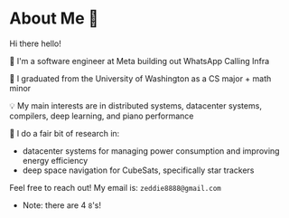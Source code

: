 # About Me 🐙

Hi there hello!

🏢 I'm a software engineer at Meta building out WhatsApp Calling Infra

🏫 I graduated from the University of Washington as a CS major + math minor

💡 My main interests are in distributed systems, datacenter systems, compilers, deep learning, and piano performance

🔬 I do a fair bit of research in:
- datacenter systems for managing power consumption and improving energy efficiency
- deep space navigation for CubeSats, specifically star trackers

Feel free to reach out! My email is: `zeddie8888@gmail.com`
- Note: there are 4 `8`'s!
